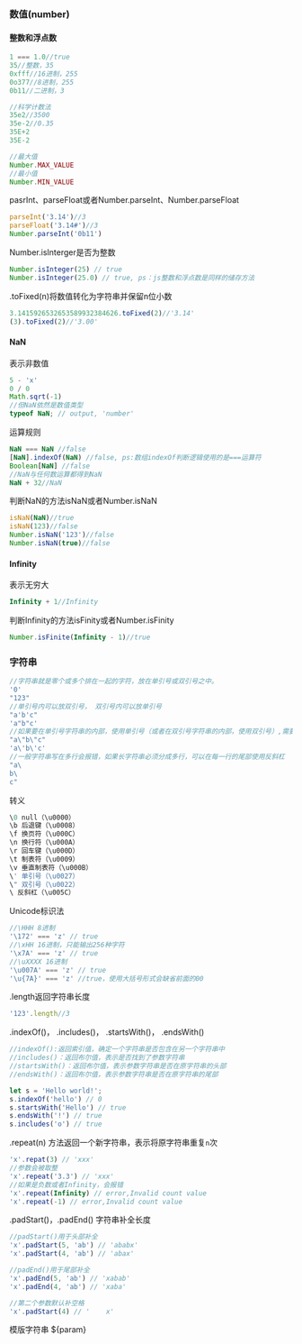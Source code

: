 ### 数值\(number\)

#### 整数和浮点数

```js
1 === 1.0//true
35//整数，35
0xfff//16进制，255
0o377//8进制，255
0b11//二进制，3

//科学计数法
35e2//3500
35e-2//0.35
35E+2
35E-2

//最大值
Number.MAX_VALUE
//最小值
Number.MIN_VALUE
```

pasrInt、parseFloat或者Number.parseInt、Number.parseFloat

```js
parseInt('3.14')//3
parseFloat('3.14#')//3
Number.parseInt('0b11')
```

Number.isInterger是否为整数

```js
Number.isInteger(25) // true
Number.isInteger(25.0) // true, ps：js整数和浮点数是同样的储存方法
```

.toFixed\(n\)将数值转化为字符串并保留n位小数

```js
3.1415926532653589932384626.toFixed(2)//'3.14'
(3).toFixed(2)//'3.00'
```

#### NaN

表示非数值

```js
5 - 'x'
0 / 0
Math.sqrt(-1)
//但NaN依然是数值类型
typeof NaN; // output, 'number'
```

运算规则

```js
NaN === NaN //false
[NaN].indexOf(NaN) //false, ps:数组indexOf判断逻辑使用的是===运算符
Boolean[NaN] //false
//NaN与任何数运算都得到NaN
NaN + 32//NaN
```

判断NaN的方法isNaN或者Number.isNaN

```js
isNaN(NaN)//true
isNaN(123)//false
Number.isNaN('123')//false
Number.isNaN(true)//false
```

#### **Infinity**

表示无穷大

```js
Infinity + 1//Infinity
```

判断Infinity的方法isFinity或者Number.isFinity

```js
Number.isFinite(Infinity - 1)//true
```

### 字符串

```js
//字符串就是零个或多个排在一起的字符，放在单引号或双引号之中。
'0'
"123"
//单引号内可以放双引号， 双引号内可以放单引号
"a'b'c"
'a"b"c'
//如果要在单引号字符串的内部，使用单引号（或者在双引号字符串的内部，使用双引号）,需要使用反斜杠(\)转义
"a\"b\"c"
'a\'b\'c'
//一般字符串写在多行会报错，如果长字符串必须分成多行，可以在每一行的尾部使用反斜杠
"a\
b\
c"
```

转义

```js
\0 null（\u0000）
\b 后退键（\u0008）
\f 换页符（\u000C）
\n 换行符（\u000A）
\r 回车键（\u000D）
\t 制表符（\u0009）
\v 垂直制表符（\u000B）
\' 单引号（\u0027）
\" 双引号（\u0022）
\ 反斜杠（\u005C）
```

Unicode标识法

```js
//\HHH 8进制
'\172' === 'z' // true
//\xHH 16进制，只能输出256种字符
'\x7A' === 'z' // true
//\uXXXX 16进制
'\u007A' === 'z' // true
'\u{7A}' === 'z' //true，使用大括号形式会缺省前面的00
```

.length返回字符串长度

```js
'123'.length//3
```

.indexOf\(\)， .includes\(\)， .startsWith\(\)， .endsWith\(\)

```js
//indexOf():返回索引值，确定一个字符串是否包含在另一个字符串中
//includes()：返回布尔值，表示是否找到了参数字符串
//startsWith()：返回布尔值，表示参数字符串是否在原字符串的头部
//endsWith()：返回布尔值，表示参数字符串是否在原字符串的尾部

let s = 'Hello world!';
s.indexOf('hello') // 0
s.startsWith('Hello') // true
s.endsWith('!') // true
s.includes('o') // true
```

.repeat\(n\) 方法返回一个新字符串，表示将原字符串重复`n`次

```js
'x'.repat(3) // 'xxx'
//参数会被取整
'x'.repeat('3.3') // 'xxx'
//如果是负数或者Infinity，会报错
'x'.repeat(Infinity) // error,Invalid count value
'x'.repeat(-1) // error,Invalid count value
```

.padStart\(\)，.padEnd\(\) 字符串补全长度

```js
//padStart()用于头部补全
'x'.padStart(5, 'ab') // 'ababx'
'x'.padStart(4, 'ab') // 'abax'

//padEnd()用于尾部补全
'x'.padEnd(5, 'ab') // 'xabab'
'x'.padEnd(4, 'ab') // 'xaba'

//第二个参数默认补空格
'x'.padStart(4) // '    x'
```

模版字符串 ${param}



